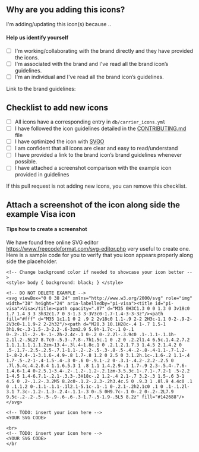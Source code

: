 ## Why are you adding this icons?
I'm adding/updating this icon(s) because ..

#### Help us identify yourself
- [ ] I'm working/collaborating with the brand directly and they have provided the icons.
- [ ] I'm associated with the brand and I've read all the brand icon’s guidelines.
- [ ] I'm an individual and I've read all the brand icon’s guidelines.

Link to the brand guidelines: <Link>

## Checklist to add new icons
- [ ] All icons have a corresponding entry in `db/carrier_icons.yml`
- [ ] I have followed the icon guidelines detailed in the [CONTRIBUTING.md](https://github.com/Checkout-Blocks/shipping_carrier_icons/blob/master/CONTRIBUTING.md) file
- [ ] I have optimized the icon with [SVGO](https://jakearchibald.github.io/svgomg/)
- [ ] I am confident that all icons are clear and easy to read/understand
- [ ] I have provided a link to the brand icon’s brand guidelines whenever possible.
- [ ] I have attached a screenshot comparison with the example icon provided in guidelines

If this pull request is not adding new icons, you can remove this checklist.

## Attach a screenshot of the icon along side the example Visa icon

#### Tips how to create a screenshot
We have found free online SVG editor https://www.freecodeformat.com/svg-editor.php very useful to create one. Here is a sample code for you to verify that you icon appears properly along side the placeholder.

```
<!-- Change background color if needed to showcase your icon better -->
<style> body { background: black; } </style>

<!-- DO NOT DELETE EXAMPLE -->
<svg viewBox="0 0 38 24" xmlns="http://www.w3.org/2000/svg" role="img" width="38" height="24" aria-labelledby="pi-visa"><title id="pi-visa">Visa</title><path opacity=".07" d="M35 0H3C1.3 0 0 1.3 0 3v18c0 1.7 1.4 3 3 3h32c1.7 0 3-1.3 3-3V3c0-1.7-1.4-3-3-3z"/><path fill="#fff" d="M35 1c1.1 0 2 .9 2 2v18c0 1.1-.9 2-2 2H3c-1.1 0-2-.9-2-2V3c0-1.1.9-2 2-2h32"/><path d="M28.3 10.1H28c-.4 1-.7 1.5-1 3h1.9c-.3-1.5-.3-2.2-.6-3zm2.9 5.9h-1.7c-.1 0-.1 0-.2-.1l-.2-.9-.1-.2h-2.4c-.1 0-.2 0-.2.2l-.3.9c0 .1-.1.1-.1.1h-2.1l.2-.5L27 8.7c0-.5.3-.7.8-.7h1.5c.1 0 .2 0 .2.2l1.4 6.5c.1.4.2.7.2 1.1.1.1.1.1.1.2zm-13.4-.3l.4-1.8c.1 0 .2.1.2.1.7.3 1.4.5 2.1.4.2 0 .5-.1.7-.2.5-.2.5-.7.1-1.1-.2-.2-.5-.3-.8-.5-.4-.2-.8-.4-1.1-.7-1.2-1-.8-2.4-.1-3.1.6-.4.9-.8 1.7-.8 1.2 0 2.5 0 3.1.2h.1c-.1.6-.2 1.1-.4 1.7-.5-.2-1-.4-1.5-.4-.3 0-.6 0-.9.1-.2 0-.3.1-.4.2-.2.2-.2.5 0 .7l.5.4c.4.2.8.4 1.1.6.5.3 1 .8 1.1 1.4.2.9-.1 1.7-.9 2.3-.5.4-.7.6-1.4.6-1.4 0-2.5.1-3.4-.2-.1.2-.1.2-.2.1zm-3.5.3c.1-.7.1-.7.2-1 .5-2.2 1-4.5 1.4-6.7.1-.2.1-.3.3-.3H18c-.2 1.2-.4 2.1-.7 3.2-.3 1.5-.6 3-1 4.5 0 .2-.1.2-.3.2M5 8.2c0-.1.2-.2.3-.2h3.4c.5 0 .9.3 1 .8l.9 4.4c0 .1 0 .1.1.2 0-.1.1-.1.1-.1l2.1-5.1c-.1-.1 0-.2.1-.2h2.1c0 .1 0 .1-.1.2l-3.1 7.3c-.1.2-.1.3-.2.4-.1.1-.3 0-.5 0H9.7c-.1 0-.2 0-.2-.2L7.9 9.5c-.2-.2-.5-.5-.9-.6-.6-.3-1.7-.5-1.9-.5L5 8.2z" fill="#142688"/></svg>

<!-- TODO: insert your icon here -->
<YOUR SVG CODE>

<br>
<!-- TODO: insert your icon here -->
<YOUR SVG CODE>
</br
```
